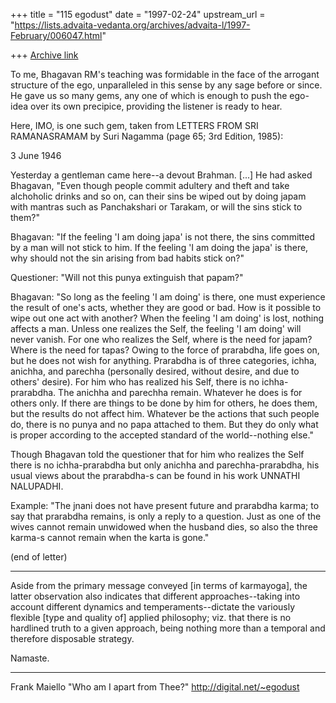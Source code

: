 +++
title = "115 egodust"
date = "1997-02-24"
upstream_url = "https://lists.advaita-vedanta.org/archives/advaita-l/1997-February/006047.html"

+++
[Archive link](https://lists.advaita-vedanta.org/archives/advaita-l/1997-February/006047.html)

To me, Bhagavan RM's teaching was formidable in the face of the arrogant
structure of the ego, unparalleled in this sense by any sage before or
since.  He gave us so many gems, any one of which is enough to push the
ego-idea over its own precipice, providing the listener is ready to hear.

Here, IMO, is one such gem, taken from LETTERS FROM SRI RAMANASRAMAM by
Suri Nagamma (page 65; 3rd Edition, 1985):

3 June 1946

Yesterday a gentleman came here--a devout Brahman.  [...]  He had asked
Bhagavan, "Even though people commit adultery and theft and take alchoholic
drinks and so on, can their sins be wiped out by doing japam with mantras
such as Panchakshari or Tarakam, or will the sins stick to them?"

Bhagavan: "If the feeling 'I am doing japa' is not there, the sins
committed by a man will not stick to him.  If the feeling 'I am doing the
japa' is there, why should not the sin arising from bad habits stick on?"

Questioner:  "Will not this punya extinguish that papam?"

Bhagavan:  "So long as the feeling 'I am doing' is there, one must
experience the result of one's acts, whether they are good or bad.
How is it possible to wipe out one act with another?  When the feeling
'I am doing' is lost, nothing affects a man.  Unless one realizes the
Self, the feeling 'I am doing' will never vanish.  For one who realizes
the Self, where is the need for japam?  Where is the need for tapas?
Owing to the force of prarabdha, life goes on, but he does not wish
for anything.  Prarabdha is of three categories, ichha, anichha, and
parechha (personally desired, without desire, and due to others' desire).
For him who has realized his Self, there is no ichha-prarabdha.
The anichha and parechha remain.  Whatever he does is for others only.
If there are things to be done by him for others, he does them, but the
results do not affect him.  Whatever be the actions that such people do,
there is no punya and no papa attached to them.  But they do only what
is proper according to the accepted standard of the world--nothing else."

Though Bhagavan told the questioner that for him who realizes the Self
there is no ichha-prarabdha but only anichha and parechha-prarabdha, his
usual views about the prarabdha-s can be found in his work UNNATHI
NALUPADHI.

Example: "The jnani does not have present future and prarabdha karma;
to say that prarabdha remains, is only a reply to a question.  Just as
one of the wives cannot remain unwidowed when the husband dies, so also
the three karma-s cannot remain when the karta is gone."

(end of letter)

**********

Aside from the primary message conveyed [in terms of karmayoga], the latter
observation also indicates that different approaches--taking into account
different dynamics and temperaments--dictate the variously flexible [type
and quality of] applied philosophy; viz. that there is no hardlined truth
to a given approach, being nothing more than a temporal and therefore
disposable strategy.

Namaste.

_____________

Frank Maiello
"Who am I apart from Thee?"
http://digital.net/~egodust

